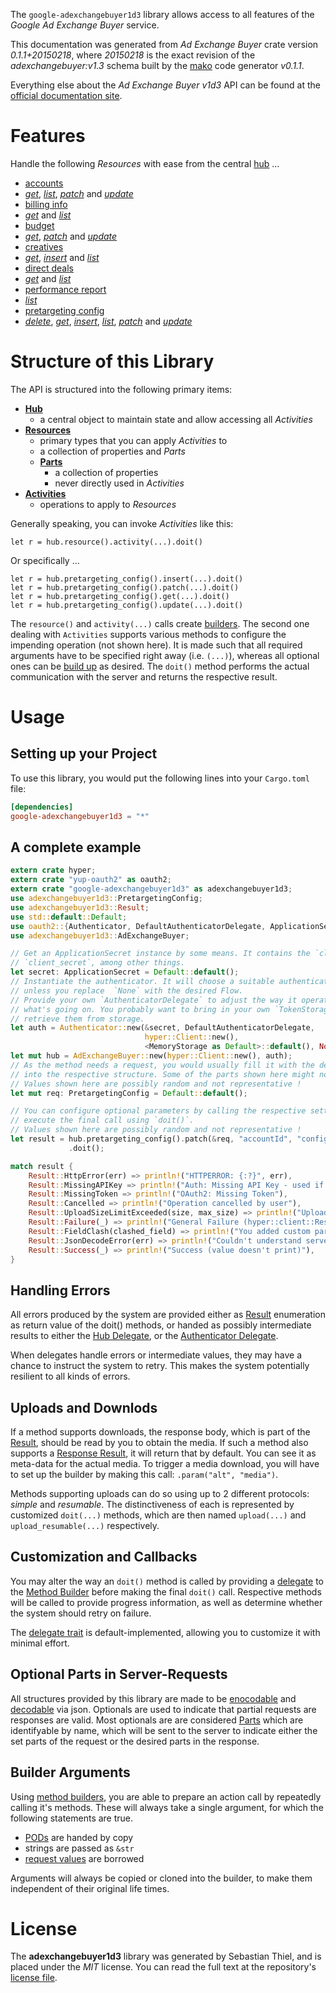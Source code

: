 <!---
DO NOT EDIT !
This file was generated automatically from 'src/mako/README.md.mako'
DO NOT EDIT !
-->
The `google-adexchangebuyer1d3` library allows access to all features of the *Google Ad Exchange Buyer* service.

This documentation was generated from *Ad Exchange Buyer* crate version *0.1.1+20150218*, where *20150218* is the exact revision of the *adexchangebuyer:v1.3* schema built by the [mako](http://www.makotemplates.org/) code generator *v0.1.1*.

Everything else about the *Ad Exchange Buyer* *v1d3* API can be found at the
[official documentation site](https://developers.google.com/ad-exchange/buyer-rest).
# Features

Handle the following *Resources* with ease from the central [hub](http://byron.github.io/google-apis-rs/google-adexchangebuyer1d3/struct.AdExchangeBuyer.html) ... 

* [accounts](http://byron.github.io/google-apis-rs/google-adexchangebuyer1d3/struct.Account.html)
 * [*get*](http://byron.github.io/google-apis-rs/google-adexchangebuyer1d3/struct.AccountGetCall.html), [*list*](http://byron.github.io/google-apis-rs/google-adexchangebuyer1d3/struct.AccountListCall.html), [*patch*](http://byron.github.io/google-apis-rs/google-adexchangebuyer1d3/struct.AccountPatchCall.html) and [*update*](http://byron.github.io/google-apis-rs/google-adexchangebuyer1d3/struct.AccountUpdateCall.html)
* [billing info](http://byron.github.io/google-apis-rs/google-adexchangebuyer1d3/struct.BillingInfo.html)
 * [*get*](http://byron.github.io/google-apis-rs/google-adexchangebuyer1d3/struct.BillingInfoGetCall.html) and [*list*](http://byron.github.io/google-apis-rs/google-adexchangebuyer1d3/struct.BillingInfoListCall.html)
* [budget](http://byron.github.io/google-apis-rs/google-adexchangebuyer1d3/struct.Budget.html)
 * [*get*](http://byron.github.io/google-apis-rs/google-adexchangebuyer1d3/struct.BudgetGetCall.html), [*patch*](http://byron.github.io/google-apis-rs/google-adexchangebuyer1d3/struct.BudgetPatchCall.html) and [*update*](http://byron.github.io/google-apis-rs/google-adexchangebuyer1d3/struct.BudgetUpdateCall.html)
* [creatives](http://byron.github.io/google-apis-rs/google-adexchangebuyer1d3/struct.Creative.html)
 * [*get*](http://byron.github.io/google-apis-rs/google-adexchangebuyer1d3/struct.CreativeGetCall.html), [*insert*](http://byron.github.io/google-apis-rs/google-adexchangebuyer1d3/struct.CreativeInsertCall.html) and [*list*](http://byron.github.io/google-apis-rs/google-adexchangebuyer1d3/struct.CreativeListCall.html)
* [direct deals](http://byron.github.io/google-apis-rs/google-adexchangebuyer1d3/struct.DirectDeal.html)
 * [*get*](http://byron.github.io/google-apis-rs/google-adexchangebuyer1d3/struct.DirectDealGetCall.html) and [*list*](http://byron.github.io/google-apis-rs/google-adexchangebuyer1d3/struct.DirectDealListCall.html)
* [performance report](http://byron.github.io/google-apis-rs/google-adexchangebuyer1d3/struct.PerformanceReport.html)
 * [*list*](http://byron.github.io/google-apis-rs/google-adexchangebuyer1d3/struct.PerformanceReportListCall.html)
* [pretargeting config](http://byron.github.io/google-apis-rs/google-adexchangebuyer1d3/struct.PretargetingConfig.html)
 * [*delete*](http://byron.github.io/google-apis-rs/google-adexchangebuyer1d3/struct.PretargetingConfigDeleteCall.html), [*get*](http://byron.github.io/google-apis-rs/google-adexchangebuyer1d3/struct.PretargetingConfigGetCall.html), [*insert*](http://byron.github.io/google-apis-rs/google-adexchangebuyer1d3/struct.PretargetingConfigInsertCall.html), [*list*](http://byron.github.io/google-apis-rs/google-adexchangebuyer1d3/struct.PretargetingConfigListCall.html), [*patch*](http://byron.github.io/google-apis-rs/google-adexchangebuyer1d3/struct.PretargetingConfigPatchCall.html) and [*update*](http://byron.github.io/google-apis-rs/google-adexchangebuyer1d3/struct.PretargetingConfigUpdateCall.html)




# Structure of this Library

The API is structured into the following primary items:

* **[Hub](http://byron.github.io/google-apis-rs/google-adexchangebuyer1d3/struct.AdExchangeBuyer.html)**
    * a central object to maintain state and allow accessing all *Activities*
* **[Resources](http://byron.github.io/google-apis-rs/google-adexchangebuyer1d3/trait.Resource.html)**
    * primary types that you can apply *Activities* to
    * a collection of properties and *Parts*
    * **[Parts](http://byron.github.io/google-apis-rs/google-adexchangebuyer1d3/trait.Part.html)**
        * a collection of properties
        * never directly used in *Activities*
* **[Activities](http://byron.github.io/google-apis-rs/google-adexchangebuyer1d3/trait.CallBuilder.html)**
    * operations to apply to *Resources*

Generally speaking, you can invoke *Activities* like this:

```Rust,ignore
let r = hub.resource().activity(...).doit()
```

Or specifically ...

```ignore
let r = hub.pretargeting_config().insert(...).doit()
let r = hub.pretargeting_config().patch(...).doit()
let r = hub.pretargeting_config().get(...).doit()
let r = hub.pretargeting_config().update(...).doit()
```

The `resource()` and `activity(...)` calls create [builders][builder-pattern]. The second one dealing with `Activities` 
supports various methods to configure the impending operation (not shown here). It is made such that all required arguments have to be 
specified right away (i.e. `(...)`), whereas all optional ones can be [build up][builder-pattern] as desired.
The `doit()` method performs the actual communication with the server and returns the respective result.

# Usage

## Setting up your Project

To use this library, you would put the following lines into your `Cargo.toml` file:

```toml
[dependencies]
google-adexchangebuyer1d3 = "*"
```

## A complete example

```Rust
extern crate hyper;
extern crate "yup-oauth2" as oauth2;
extern crate "google-adexchangebuyer1d3" as adexchangebuyer1d3;
use adexchangebuyer1d3::PretargetingConfig;
use adexchangebuyer1d3::Result;
use std::default::Default;
use oauth2::{Authenticator, DefaultAuthenticatorDelegate, ApplicationSecret, MemoryStorage};
use adexchangebuyer1d3::AdExchangeBuyer;

// Get an ApplicationSecret instance by some means. It contains the `client_id` and 
// `client_secret`, among other things.
let secret: ApplicationSecret = Default::default();
// Instantiate the authenticator. It will choose a suitable authentication flow for you, 
// unless you replace  `None` with the desired Flow.
// Provide your own `AuthenticatorDelegate` to adjust the way it operates and get feedback about 
// what's going on. You probably want to bring in your own `TokenStorage` to persist tokens and
// retrieve them from storage.
let auth = Authenticator::new(&secret, DefaultAuthenticatorDelegate,
                              hyper::Client::new(),
                              <MemoryStorage as Default>::default(), None);
let mut hub = AdExchangeBuyer::new(hyper::Client::new(), auth);
// As the method needs a request, you would usually fill it with the desired information
// into the respective structure. Some of the parts shown here might not be applicable !
// Values shown here are possibly random and not representative !
let mut req: PretargetingConfig = Default::default();

// You can configure optional parameters by calling the respective setters at will, and
// execute the final call using `doit()`.
// Values shown here are possibly random and not representative !
let result = hub.pretargeting_config().patch(&req, "accountId", "configId")
             .doit();

match result {
    Result::HttpError(err) => println!("HTTPERROR: {:?}", err),
    Result::MissingAPIKey => println!("Auth: Missing API Key - used if there are no scopes"),
    Result::MissingToken => println!("OAuth2: Missing Token"),
    Result::Cancelled => println!("Operation cancelled by user"),
    Result::UploadSizeLimitExceeded(size, max_size) => println!("Upload size too big: {} of {}", size, max_size),
    Result::Failure(_) => println!("General Failure (hyper::client::Response doesn't print)"),
    Result::FieldClash(clashed_field) => println!("You added custom parameter which is part of builder: {:?}", clashed_field),
    Result::JsonDecodeError(err) => println!("Couldn't understand server reply - maybe API needs update: {:?}", err),
    Result::Success(_) => println!("Success (value doesn't print)"),
}

```
## Handling Errors

All errors produced by the system are provided either as [Result](http://byron.github.io/google-apis-rs/google-adexchangebuyer1d3/enum.Result.html) enumeration as return value of 
the doit() methods, or handed as possibly intermediate results to either the 
[Hub Delegate](http://byron.github.io/google-apis-rs/google-adexchangebuyer1d3/trait.Delegate.html), or the [Authenticator Delegate](http://byron.github.io/google-apis-rs/google-adexchangebuyer1d3/../yup-oauth2/trait.AuthenticatorDelegate.html).

When delegates handle errors or intermediate values, they may have a chance to instruct the system to retry. This 
makes the system potentially resilient to all kinds of errors.

## Uploads and Downlods
If a method supports downloads, the response body, which is part of the [Result](http://byron.github.io/google-apis-rs/google-adexchangebuyer1d3/enum.Result.html), should be
read by you to obtain the media.
If such a method also supports a [Response Result](http://byron.github.io/google-apis-rs/google-adexchangebuyer1d3/trait.ResponseResult.html), it will return that by default.
You can see it as meta-data for the actual media. To trigger a media download, you will have to set up the builder by making
this call: `.param("alt", "media")`.

Methods supporting uploads can do so using up to 2 different protocols: 
*simple* and *resumable*. The distinctiveness of each is represented by customized 
`doit(...)` methods, which are then named `upload(...)` and `upload_resumable(...)` respectively.

## Customization and Callbacks

You may alter the way an `doit()` method is called by providing a [delegate](http://byron.github.io/google-apis-rs/google-adexchangebuyer1d3/trait.Delegate.html) to the 
[Method Builder](http://byron.github.io/google-apis-rs/google-adexchangebuyer1d3/trait.CallBuilder.html) before making the final `doit()` call. 
Respective methods will be called to provide progress information, as well as determine whether the system should 
retry on failure.

The [delegate trait](http://byron.github.io/google-apis-rs/google-adexchangebuyer1d3/trait.Delegate.html) is default-implemented, allowing you to customize it with minimal effort.

## Optional Parts in Server-Requests

All structures provided by this library are made to be [enocodable](http://byron.github.io/google-apis-rs/google-adexchangebuyer1d3/trait.RequestValue.html) and 
[decodable](http://byron.github.io/google-apis-rs/google-adexchangebuyer1d3/trait.ResponseResult.html) via json. Optionals are used to indicate that partial requests are responses are valid.
Most optionals are are considered [Parts](http://byron.github.io/google-apis-rs/google-adexchangebuyer1d3/trait.Part.html) which are identifyable by name, which will be sent to 
the server to indicate either the set parts of the request or the desired parts in the response.

## Builder Arguments

Using [method builders](http://byron.github.io/google-apis-rs/google-adexchangebuyer1d3/trait.CallBuilder.html), you are able to prepare an action call by repeatedly calling it's methods.
These will always take a single argument, for which the following statements are true.

* [PODs][wiki-pod] are handed by copy
* strings are passed as `&str`
* [request values](http://byron.github.io/google-apis-rs/google-adexchangebuyer1d3/trait.RequestValue.html) are borrowed

Arguments will always be copied or cloned into the builder, to make them independent of their original life times.

[wiki-pod]: http://en.wikipedia.org/wiki/Plain_old_data_structure
[builder-pattern]: http://en.wikipedia.org/wiki/Builder_pattern
[google-go-api]: https://github.com/google/google-api-go-client

# License
The **adexchangebuyer1d3** library was generated by Sebastian Thiel, and is placed 
under the *MIT* license.
You can read the full text at the repository's [license file][repo-license].

[repo-license]: https://github.com/Byron/google-apis-rs/LICENSE.md
